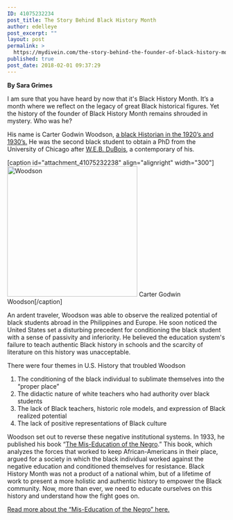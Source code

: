 ```yaml
---
ID: 41075232234
post_title: The Story Behind Black History Month
author: edelleye
post_excerpt: ""
layout: post
permalink: >
  https://mydivein.com/the-story-behind-the-founder-of-black-history-month/
published: true
post_date: 2018-02-01 09:37:29
---
```

<strong>By Sara Grimes</strong>

<span style="font-weight: 400">I am sure that you have heard by now that it's Black History Month. It’s a month where we reflect on the legacy of great Black historical figures. Yet the history of the founder of Black History Month remains shrouded in mystery. Who was he?</span>

<span style="font-weight: 400">His name is Carter Godwin Woodson, </span><a href="https://www.biography.com/people/carter-g-woodson-9536515"><span style="font-weight: 400">a black Historian in the 1920’s and 1930’s.</span></a> <span style="font-weight: 400">He was the second black student to obtain a PhD from the University of Chicago after <a href="http://www.naacp.org/oldest-and-boldest/naacp-history-w-e-b-dubois/">W.E.B. DuBois</a>, a contemporary of his. </span>

[caption id="attachment_41075232238" align="alignright" width="300"]<img class="wp-image-41075232238 size-full" src="https://mydivein.com/wp-content/uploads/2018/01/carter-woodson-9536515-1-402.jpg" alt="Woodson" width="300" height="300" /> Carter Godwin Woodson[/caption]

<span style="font-weight: 400">An ardent traveler, Woodson was able to observe the realized potential of black students abroad in the Philippines and Europe. He soon noticed the United States set a disturbing precedent for conditioning the black student with a sense of passivity and inferiority. He believed the education system's failure to teach authentic Black history in schools and the scarcity of literature on this history was unacceptable. </span>

<span style="font-weight: 400">There were four themes in U.S. History that troubled Woodson</span>
<ol>
 	<li style="font-weight: 400">The conditioning of the black individual to sublimate themselves into the “proper place”</li>
 	<li style="font-weight: 400">The didactic nature of white teachers who had authority over black students</li>
 	<li style="font-weight: 400">The lack of Black teachers, historic role models, and expression of Black realized potential</li>
 	<li style="font-weight: 400">The lack of positive representations of Black culture</li>
</ol>
<span style="font-weight: 400">Woodson set out to reverse these negative institutional systems. In 1933, he published his book “</span><a href="https://www.amazon.com/Mis-Education-Negro-Carter-Godwin-Woodson/dp/1680920685"><span style="font-weight: 400">The Mis-Education of the Negro</span></a><span style="font-weight: 400">.” This book, which analyzes the forces that worked to keep African-Americans in their place, argued for a society in which the black individual worked against the negative education and conditioned themselves for resistance. </span><span style="font-family: -apple-system, BlinkMacSystemFont, 'Segoe UI', Roboto, Oxygen-Sans, Ubuntu, Cantarell, 'Helvetica Neue', sans-serif">Black History Month was not a product of a national whim, but of a lifetime of work to present a more </span>holistic<span style="font-family: -apple-system, BlinkMacSystemFont, 'Segoe UI', Roboto, Oxygen-Sans, Ubuntu, Cantarell, 'Helvetica Neue', sans-serif"> and authentic history to empower the Black community. Now, more than ever, we need to educate ourselves on this history and understand how the fight goes on.    </span>

<a href="http://historyisaweapon.com/defcon1/misedne.html"><span style="font-weight: 400">Read more about the “Mis-Education of the Negro” here.</span></a>